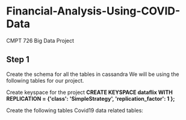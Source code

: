 # Financial-Analysis-Using-COVID-Data
CMPT 726 Big Data Project

## Step 1
Create the schema for all the tables in cassandra
We will be using the following tables for our project.

Create keyspace for the project
**CREATE KEYSPACE dataflix WITH REPLICATION = {'class': 'SimpleStrategy', 'replication_factor': 1 };**

Create the following tables
Covid19 data related tables:
